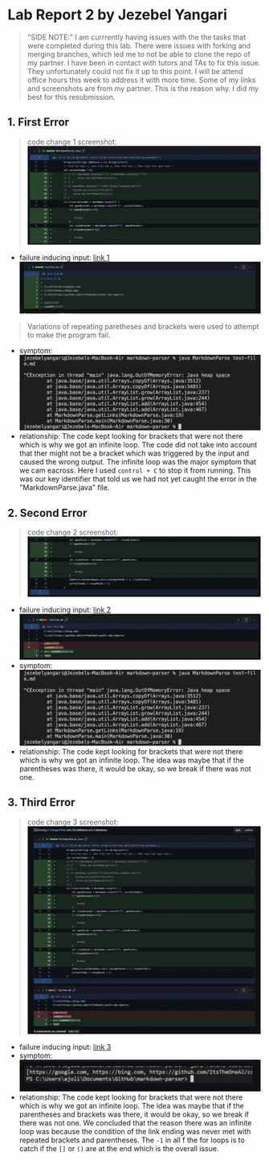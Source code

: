 # Lab Report 2 by Jezebel Yangari
> "SIDE NOTE:" I am currrently having issues with the the tasks that were completed during this lab. There were issues with forking and merging branches, which led me to not be able to clone the repo of my partner. I have been in contact with tutors and TAs to fix this issue. They unfortunately could not fix it up to this point. I will be attend office hours this week to address it with more time. Some of my links and screenshots are from my partner. This is the reason why. I did my best for this resubmission.
> 
## 1. First Error
> code change 1 screenshot: 
![Image](full_lab2_1.png)
- failure inducing input: [link 1](https://github.com/ItsTheOneAJ/markdown-parser/blob/main/testTwo-copy.md)
![Image](full_lab2_4.png)
> Variations of repeating paretheses and brackets were used to attempt to make the program fail.
- symptom: ![Image](lab2_infiniteloop.png)
- relationship: The code kept looking for brackets that were not there which is why we got an infinite loop. The code did not take into account that ther might not be a bracket which was triggered by the input and caused the wrong output. The infinite loop was the major symptom that we cam eacross. Here I used `control + C` to stop it from running. This was our key identifier that told us we had not yet caught the error in the "MarkdownParse.java" file.

## 2. Second Error
> code change 2 screenshot: 
![Image](full_lab2_2.png)
- failure inducing input: [link 2](https://github.com/ItsTheOneAJ/markdown-parser/blob/main/testTwo-copy.md)
![Image](full_lab2_3.png)
- symptom: ![Image](lab2_infiniteloop.png)
- relationship: The code kept looking for brackets that were not there which is why we got an infinite loop. The idea was maybe that if the parentheses was there, it would be okay, so we break if there was not one. 

## 3. Third Error
> code change 3 screenshot: 
![Image](full_lab2.png)
- failure inducing input: [link 3](https://github.com/ItsTheOneAJ/markdown-parser/blob/da4b5aab32b90e930e8210f631aabaf29147fe53/testTwo.md)
- symptom: 
![Image](lab_report2_lastsc.png)
- relationship: The code kept looking for brackets that were not there which is why we got an infinite loop. The idea was maybe that if the parentheses and brackets was there, it would be okay, so we break if there was not one. We concluded that the reason there was an infinite loop was because the condition of the link ending was never met with repeated brackets and parentheses. The `-1` in all f the for loops is to catch if the `[]` or `()` are at the end which is the overall issue.
